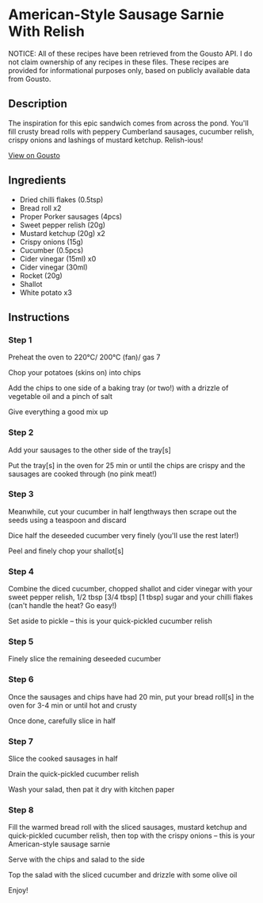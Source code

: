 # American-Style Sausage Sarnie With Relish

NOTICE: All of these recipes have been retrieved from the Gousto API. I do not claim ownership of any recipes in these files. These recipes are provided for informational purposes only, based on publicly available data from Gousto.

## Description

The inspiration for this epic sandwich comes from across the pond. You'll fill crusty bread rolls with peppery Cumberland sausages, cucumber relish, crispy onions and lashings of mustard ketchup. Relish-ious!

[View on Gousto](https://www.gousto.co.uk/recipes/cookbook/american-sausage-sarnie-pickled-cucumber-relish)

## Ingredients

- Dried chilli flakes (0.5tsp)
- Bread roll x2
- Proper Porker sausages (4pcs)
- Sweet pepper relish (20g)
- Mustard ketchup (20g) x2
- Crispy onions (15g)
- Cucumber (0.5pcs)
- Cider vinegar (15ml) x0
- Cider vinegar (30ml)
- Rocket (20g)
- Shallot
- White potato x3

## Instructions


### Step 1

Preheat the oven to 220°C/ 200°C (fan)/ gas 7

Chop your potatoes (skins on) into chips

Add the chips to one side of a baking tray (or two!) with a drizzle of vegetable oil and a pinch of salt

Give everything a good mix up


### Step 2

Add your sausages to the other side of the tray[s]

Put the tray[s] in the oven for 25 min or until the chips are crispy and the sausages are cooked through (no pink meat!)


### Step 3

Meanwhile, cut your cucumber in half lengthways then scrape out the seeds using a teaspoon and discard

Dice half the deseeded cucumber very finely (you'll use the rest later!)

Peel and finely chop your shallot[s]


### Step 4

Combine the diced cucumber, chopped shallot and cider vinegar with your sweet pepper relish, 1/2 tbsp <span class="text-purple">[3/4 tbsp]</span> <span class="text-danger">[1 tbsp] </span>sugar and your chilli flakes (can't handle the heat? Go easy!)

Set aside to pickle – this is your quick-pickled cucumber relish


### Step 5

Finely slice the remaining deseeded cucumber


### Step 6

Once the sausages and chips have had 20 min, put your bread roll[s] in the oven for 3-4 min or until hot and crusty

Once done, carefully slice in half


### Step 7

Slice the cooked sausages in half

Drain the quick-pickled cucumber relish

Wash your salad, then pat it dry with kitchen paper

### Step 8

Fill the warmed bread roll with the sliced sausages, mustard ketchup and quick-pickled cucumber relish, then top with the crispy onions – this is your American-style sausage sarnie

Serve with the chips and salad to the side

Top the salad with the sliced cucumber and drizzle with some olive oil

Enjoy!

